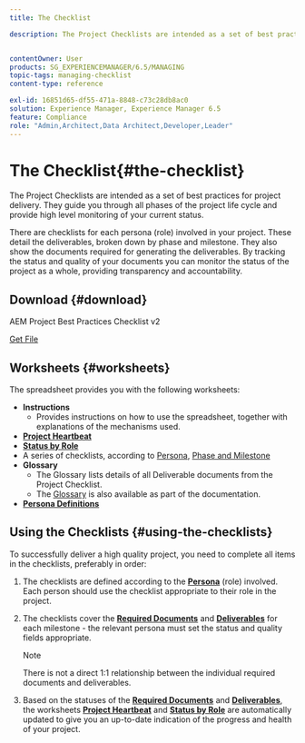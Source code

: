 ```yaml
---
title: The Checklist

description: The Project Checklists are intended as a set of best practices for project delivery. They guide you through all phases of the project life cycle and provide high level monitoring of your current status.


contentOwner: User
products: SG_EXPERIENCEMANAGER/6.5/MANAGING
topic-tags: managing-checklist
content-type: reference

exl-id: 16851d65-df55-471a-8848-c73c28db8ac0
solution: Experience Manager, Experience Manager 6.5
feature: Compliance
role: "Admin,Architect,Data Architect,Developer,Leader"
---
```

# The Checklist{#the-checklist}

The Project Checklists are intended as a set of best practices for project delivery. They guide you through all phases of the project life cycle and provide high level monitoring of your current status.

There are checklists for each persona (role) involved in your project. These detail the deliverables, broken down by phase and milestone. They also show the documents required for generating the deliverables. By tracking the status and quality of your documents you can monitor the status of the project as a whole, providing transparency and accountability.

## Download {#download}

AEM Project Best Practices Checklist v2

[Get File](assets/aem_project_bp_checklistv2-65.xlsx)

## Worksheets {#worksheets}

The spreadsheet provides you with the following worksheets:

* **Instructions**
    * Provides instructions on how to use the spreadsheet, together with explanations of the mechanisms used.
* **[Project Heartbeat](/help/managing/best-practices.md#project-heartbeat-dashboard)**
* **[Status by Role](/help/managing/best-practices.md#status-by-role)**
* A series of checklists, according to [Persona](/help/managing/best-practices.md#persona), [Phase and Milestone](/help/managing/best-practices.md#phases-and-milestones)
* **Glossary**
    * The Glossary lists details of all Deliverable documents from the Project Checklist.
    * The [Glossary](/help/managing/best-practices-glossary.md) is also available as part of the documentation.
* **[Persona Definitions](/help/managing/best-practices.md#persona)**

## Using the Checklists {#using-the-checklists}

To successfully deliver a high quality project, you need to complete all items in the checklists, preferably in order:

1. The checklists are defined according to the **[Persona](/help/managing/best-practices.md#persona)** (role) involved. Each person should use the checklist appropriate to their role in the project.
1. The checklists cover the **[Required Documents](/help/managing/best-practices.md#required-documents)** and **[Deliverables](/help/managing/best-practices.md#deliverables)** for each milestone - the relevant persona must set the status and quality fields appropriate.

   >[!NOTE]
   >
   >There is not a direct 1:1 relationship between the individual required documents and deliverables.

1. Based on the statuses of the **[Required Documents](/help/managing/best-practices.md#required-documents)** and **[Deliverables](/help/managing/best-practices.md#deliverables)**, the worksheets **[Project Heartbeat](/help/managing/best-practices.md#project-heartbeat-dashboard)** and **[Status by Role](/help/managing/best-practices.md#status-by-role)** are automatically updated to give you an up-to-date indication of the progress and health of your project.
